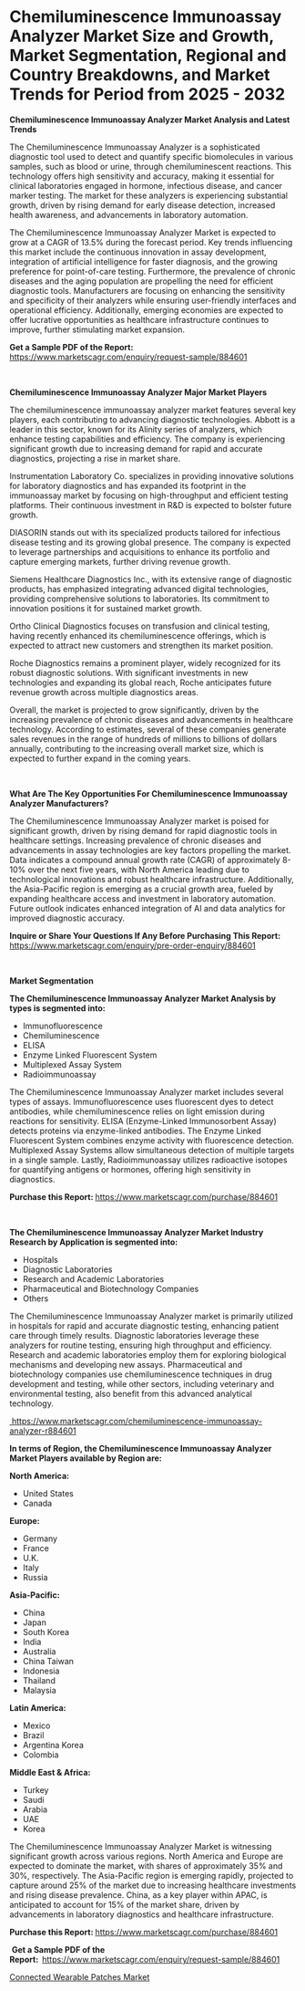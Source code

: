 <p><h1>Chemiluminescence Immunoassay Analyzer Market Size and Growth, Market Segmentation, Regional and Country Breakdowns, and Market Trends for Period from 2025 -  2032</h1></p><p><strong>Chemiluminescence Immunoassay Analyzer Market Analysis and Latest Trends</strong></p>
<p><p>The Chemiluminescence Immunoassay Analyzer is a sophisticated diagnostic tool used to detect and quantify specific biomolecules in various samples, such as blood or urine, through chemiluminescent reactions. This technology offers high sensitivity and accuracy, making it essential for clinical laboratories engaged in hormone, infectious disease, and cancer marker testing. The market for these analyzers is experiencing substantial growth, driven by rising demand for early disease detection, increased health awareness, and advancements in laboratory automation.</p><p>The Chemiluminescence Immunoassay Analyzer Market is expected to grow at a CAGR of 13.5% during the forecast period. Key trends influencing this market include the continuous innovation in assay development, integration of artificial intelligence for faster diagnosis, and the growing preference for point-of-care testing. Furthermore, the prevalence of chronic diseases and the aging population are propelling the need for efficient diagnostic tools. Manufacturers are focusing on enhancing the sensitivity and specificity of their analyzers while ensuring user-friendly interfaces and operational efficiency. Additionally, emerging economies are expected to offer lucrative opportunities as healthcare infrastructure continues to improve, further stimulating market expansion.</p></p>
<p><strong>Get a Sample PDF of the Report:&nbsp;</strong> <a href="https://www.marketscagr.com/enquiry/request-sample/884601?utm_campaign=2194&utm_medium=2&utm_source=Github&utm_content=ia&utm_term=04032025&utm_id=chemiluminescence-immunoassay-analyzer">https://www.marketscagr.com/enquiry/request-sample/884601</a></p>
<p>&nbsp;</p>
<p><strong>Chemiluminescence Immunoassay Analyzer Major Market Players</strong></p>
<p><p>The chemiluminescence immunoassay analyzer market features several key players, each contributing to advancing diagnostic technologies. Abbott is a leader in this sector, known for its Alinity series of analyzers, which enhance testing capabilities and efficiency. The company is experiencing significant growth due to increasing demand for rapid and accurate diagnostics, projecting a rise in market share.</p><p>Instrumentation Laboratory Co. specializes in providing innovative solutions for laboratory diagnostics and has expanded its footprint in the immunoassay market by focusing on high-throughput and efficient testing platforms. Their continuous investment in R&D is expected to bolster future growth.</p><p>DIASORIN stands out with its specialized products tailored for infectious disease testing and its growing global presence. The company is expected to leverage partnerships and acquisitions to enhance its portfolio and capture emerging markets, further driving revenue growth.</p><p>Siemens Healthcare Diagnostics Inc., with its extensive range of diagnostic products, has emphasized integrating advanced digital technologies, providing comprehensive solutions to laboratories. Its commitment to innovation positions it for sustained market growth.</p><p>Ortho Clinical Diagnostics focuses on transfusion and clinical testing, having recently enhanced its chemiluminescence offerings, which is expected to attract new customers and strengthen its market position.</p><p>Roche Diagnostics remains a prominent player, widely recognized for its robust diagnostic solutions. With significant investments in new technologies and expanding its global reach, Roche anticipates future revenue growth across multiple diagnostics areas.</p><p>Overall, the market is projected to grow significantly, driven by the increasing prevalence of chronic diseases and advancements in healthcare technology. According to estimates, several of these companies generate sales revenues in the range of hundreds of millions to billions of dollars annually, contributing to the increasing overall market size, which is expected to further expand in the coming years.</p></p>
<p>&nbsp;</p>
<p><strong>What Are The Key Opportunities For Chemiluminescence Immunoassay Analyzer Manufacturers?</strong></p>
<p><p>The Chemiluminescence Immunoassay Analyzer market is poised for significant growth, driven by rising demand for rapid diagnostic tools in healthcare settings. Increasing prevalence of chronic diseases and advancements in assay technologies are key factors propelling the market. Data indicates a compound annual growth rate (CAGR) of approximately 8-10% over the next five years, with North America leading due to technological innovations and robust healthcare infrastructure. Additionally, the Asia-Pacific region is emerging as a crucial growth area, fueled by expanding healthcare access and investment in laboratory automation. Future outlook indicates enhanced integration of AI and data analytics for improved diagnostic accuracy.</p></p>
<p><strong>Inquire or Share Your Questions If Any Before Purchasing This Report:</strong> <a href="https://www.marketscagr.com/enquiry/pre-order-enquiry/884601?utm_campaign=2194&utm_medium=2&utm_source=Github&utm_content=ia&utm_term=04032025&utm_id=chemiluminescence-immunoassay-analyzer">https://www.marketscagr.com/enquiry/pre-order-enquiry/884601</a></p>
<p>&nbsp;</p>
<p><strong>Market Segmentation</strong></p>
<p><strong>The Chemiluminescence Immunoassay Analyzer Market Analysis by types is segmented into:</strong></p>
<p><ul><li>Immunofluorescence</li><li>Chemiluminescence</li><li>ELISA</li><li>Enzyme Linked Fluorescent System</li><li>Multiplexed Assay System</li><li>Radioimmunoassay</li></ul></p>
<p><p>The Chemiluminescence Immunoassay Analyzer market includes several types of assays. Immunofluorescence uses fluorescent dyes to detect antibodies, while chemiluminescence relies on light emission during reactions for sensitivity. ELISA (Enzyme-Linked Immunosorbent Assay) detects proteins via enzyme-linked antibodies. The Enzyme Linked Fluorescent System combines enzyme activity with fluorescence detection. Multiplexed Assay Systems allow simultaneous detection of multiple targets in a single sample. Lastly, Radioimmunoassay utilizes radioactive isotopes for quantifying antigens or hormones, offering high sensitivity in diagnostics.</p></p>
<p><strong>Purchase this Report:&nbsp;</strong><a href="https://www.marketscagr.com/purchase/884601?utm_campaign=2194&utm_medium=2&utm_source=Github&utm_content=ia&utm_term=04032025&utm_id=chemiluminescence-immunoassay-analyzer">https://www.marketscagr.com/purchase/884601</a></p>
<p>&nbsp;</p>
<p><strong>The Chemiluminescence Immunoassay Analyzer Market Industry Research by Application is segmented into:</strong></p>
<p><ul><li>Hospitals</li><li>Diagnostic Laboratories</li><li>Research and Academic Laboratories</li><li>Pharmaceutical and Biotechnology Companies</li><li>Others</li></ul></p>
<p><p>The Chemiluminescence Immunoassay Analyzer market is primarily utilized in hospitals for rapid and accurate diagnostic testing, enhancing patient care through timely results. Diagnostic laboratories leverage these analyzers for routine testing, ensuring high throughput and efficiency. Research and academic laboratories employ them for exploring biological mechanisms and developing new assays. Pharmaceutical and biotechnology companies use chemiluminescence techniques in drug development and testing, while other sectors, including veterinary and environmental testing, also benefit from this advanced analytical technology.</p></p>
<p><a href="https://www.marketscagr.com/chemiluminescence-immunoassay-analyzer-r884601?utm_campaign=2194&utm_medium=2&utm_source=Github&utm_content=ia&utm_term=04032025&utm_id=chemiluminescence-immunoassay-analyzer">&nbsp;https://www.marketscagr.com/chemiluminescence-immunoassay-analyzer-r884601</a></p>
<p><strong>In terms of Region, the Chemiluminescence Immunoassay Analyzer Market Players available by Region are:</strong></p>
<p>
    <p> <strong> North America: </strong>
        <ul>
            <li>United States</li>
            <li>Canada</li>
        </ul>
        </p> 
    <p> <strong> Europe: </strong>
        <ul>
            <li>Germany</li>
            <li>France</li>
            <li>U.K.</li>
            <li>Italy</li>
            <li>Russia</li>
        </ul>
        </p> 
    <p> <strong> Asia-Pacific: </strong>
        <ul>
            <li>China</li>
            <li>Japan</li>
            <li>South Korea</li>
            <li>India</li>
            <li>Australia</li>
            <li>China Taiwan</li>
            <li>Indonesia</li>
            <li>Thailand</li>
            <li>Malaysia</li>
        </ul>
        </p> 
    <p> <strong> Latin America: </strong>
        <ul>
            <li>Mexico</li>
            <li>Brazil</li>
            <li>Argentina Korea</li>
            <li>Colombia</li>
        </ul>
        </p> 
    <p> <strong> Middle East & Africa: </strong>
        <ul>
            <li>Turkey</li>
            <li>Saudi</li>
            <li>Arabia</li>
            <li>UAE</li>
            <li>Korea</li>
        </ul>
    </p>
    </p>
<p><p>The Chemiluminescence Immunoassay Analyzer Market is witnessing significant growth across various regions. North America and Europe are expected to dominate the market, with shares of approximately 35% and 30%, respectively. The Asia-Pacific region is emerging rapidly, projected to capture around 25% of the market due to increasing healthcare investments and rising disease prevalence. China, as a key player within APAC, is anticipated to account for 15% of the market share, driven by advancements in laboratory diagnostics and healthcare infrastructure.</p></p>
<p><strong>Purchase this Report: </strong><a href="https://www.marketscagr.com/purchase/884601?utm_campaign=2194&utm_medium=2&utm_source=Github&utm_content=ia&utm_term=04032025&utm_id=chemiluminescence-immunoassay-analyzer">https://www.marketscagr.com/purchase/884601</a></p>
<p>&nbsp;<strong>Get a Sample PDF of the Report:&nbsp;&nbsp;</strong><a href="https://www.marketscagr.com/enquiry/request-sample/884601?utm_campaign=2194&utm_medium=2&utm_source=Github&utm_content=ia&utm_term=04032025&utm_id=chemiluminescence-immunoassay-analyzer">https://www.marketscagr.com/enquiry/request-sample/884601</a></p>
<p><strong></strong></p>
<p><p><a href="https://github.com/gukenneth26571/Market-Research-Report-List-1/blob/main/connected-wearable-patches-market.md?utm_campaign=2194&utm_medium=2&utm_source=Github&utm_content=ia&utm_term=04032025&utm_id=chemiluminescence-immunoassay-analyzer">Connected Wearable Patches Market</a></p></p>